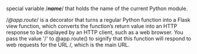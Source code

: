 special variable /*__name__*/ that holds the name of the current Python module.

/*@app.route*/  is a decorator that turns a regular Python function into a Flask view function, which converts the function’s return value into an HTTP response to be displayed by an HTTP client, such as a web browser. You pass the value '/' to @app.route() to signify that this function will respond to web requests for the URL /, which is the main URL.